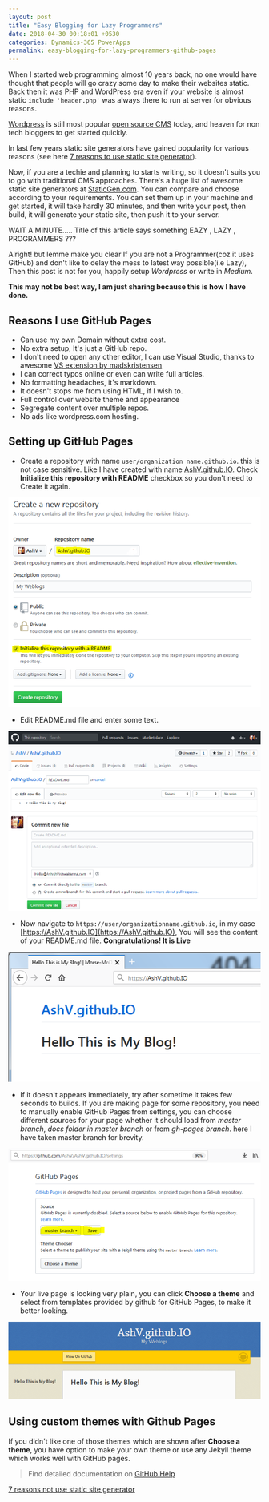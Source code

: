 ```yaml
---
layout: post
title: "Easy Blogging for Lazy Programmers"
date: 2018-04-30 00:18:01 +0530
categories: Dynamics-365 PowerApps
permalink: easy-blogging-for-lazy-programmers-github-pages
---
```


When I started web programming almost 10 years back, no one would have thought that people will go crazy some day to make their websites static. Back then it was PHP and WordPress era even if your website is almost static ```include 'header.php'``` was always there to run at server for obvious reasons. 

[Wordpress](https://wordpress.com/) is still most popular [open source CMS](https://github.com/WordPress/WordPress) today, and heaven for non tech bloggers to get started quickly.

In last few years static site generators have gained popularity for various reasons (see here [7 reasons to use static site generator](https://www.sitepoint.com/7-reasons-use-static-site-generator/)).

Now, if you are a techie and planning to starts writing, so it doesn't suits you to go with traditional CMS approaches. There's a huge list of awesome static site generators at [StaticGen.com](https://www.staticgen.com/). You can compare and choose according to your requirements. You can set them up in your machine and get started, it will take hardly 30 minutes, and then write your post,  then build, it will generate your static site, then push it to your server.

WAIT A MINUTE..... Title of this article says something EAZY , LAZY , PROGRAMMERS ???

Alright! but  lemme make you clear If you are not a Programmer(coz it uses GitHub) and don't like to delay the mess to latest way possible(i.e Lazy), Then this post is not for you, happily setup *Wordpress* or write in *Medium*.

**This may not be best way, I am just sharing because this is how I have done.**

## Reasons I use GitHub Pages

* Can use my own Domain without extra cost.
* No extra setup, It's just a GitHub repo.
* I don't need  to open any other editor, I can use Visual Studio, thanks to awesome [VS extension by madskristensen](https://github.com/madskristensen/MarkdownEditor)
* I can correct typos online or even can write full articles.
* No formatting headaches, it's markdown.
* It doesn't stops me from using HTML, if I wish to.
* Full control over website theme and appearance
* Segregate content over multiple repos.
* No ads like wordpress.com hosting.

## Setting up GitHub Pages

* Create a repository with name `user/organization name.github.io`. this is not case sensitive. Like I have created with name [AshV.github.IO](https://github.com/AshV/AshV.github.IO). Check **Initialize this repository with README** checkbox so you don't need to Create it again. 

![GitHub Pages Repo](assets/2018-04-30/GitHubPagesRepo.png)

* Edit README.md file and enter some text.

![Edit REDAME](assets/2018-04-30/EditReadMe.png)

* Now navigate to `https://user/organizationname.github.io`, in my case [https://AshV.github.IO](https://AshV.github.IO), You will see the content of your README.md file. 
**Congratulations! It is Live**

![Live Page](assets/2018-04-30/LivePage.png)

* If it doesn't appears immediately, try after sometime it takes few seconds to builds. If you are making page for some repository, you need to manually enable GitHub Pages from settings, you can choose different sources for your page whether it should load from *master branch*, *docs folder in master branch* or from *gh-pages branch*. here I have taken master branch for brevity.

![Enable Github Pages](assets/2018-04-30/EnableGithubPages.png)

* Your live page is looking very plain, you can click **Choose a theme** and select from templates provided by github for GitHub Pages, to make it better looking.

![Live Page With Theme](assets/2018-04-30/LivePageWithTheme.png)

## Using custom themes with Github Pages

If you didn't like one of those themes which are shown after **Choose a theme**, you have option to make your own theme or use any Jekyll theme which works well with GitHub pages.

> Find detailed documentation on [GitHub Help](https://help.github.com/categories/github-pages-basics/)




[7 reasons not use static site generator](https://www.sitepoint.com/7-reasons-not-use-static-site-generator/)

